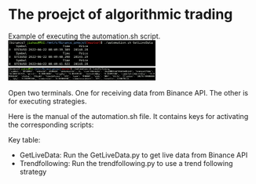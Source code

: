 # The proejct of algorithmic trading


Example of executing the automation.sh script.
<img src="getdata.png" alt="Demo of getting live data" width="300"/>
<img src="strategy_demo.PNG" alt="Demo of using strategy script" width="300"/>

Open two terminals. One for receiving data from Binance API. The other is for executing strategies.

Here is the manual of the automation.sh file. It contains keys for activating the corresponding scripts:

Key table:
- GetLiveData: Run the GetLiveData.py to get live data from Binance API
- Trendfollowing: Run the trendfollowing.py to use a trend following strategy
